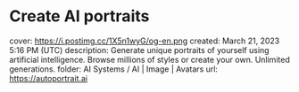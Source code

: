 # Create AI portraits

cover: https://i.postimg.cc/1X5n1wyG/og-en.png
created: March 21, 2023 5:16 PM (UTC)
description: Generate unique portraits of yourself using artificial intelligence. Browse millions of styles or create your own. Unlimited generations.
folder: AI Systems / AI | Image | Avatars
url: https://autoportrait.ai
